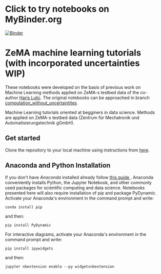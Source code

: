 # Click to try notebooks on MyBinder.org
[![Binder](https://mybinder.org/badge_logo.svg)](https://mybinder.org/v2/gh/harislulic/ZeMA-machine-learning-tutorials/master)
# ZeMA machine learning tutorials (with incorporated uncertainties WIP)
These notebooks were developed on the basis of previous work on Machine Learning methods applied on ZeMA-s testbed data of the co-author [Haris Lulic](mailto:haris.lulic@met.gov.ba). The original notebooks can be approached in branch [computation_without_uncertaintites](https://github.com/harislulic/ZeMA-machine-learning-tutorials/tree/computation_without_uncertaintites).

Machine Learning tutorials oriented at begginers in data science. Methods are applied on ZeMA-s testbed data (Zentrum für Mechatronik und Automatisierungstechnik gGmbH). 

Get started
---
Clone the repository to your local machine using instructions from [here](https://help.github.com/en/articles/cloning-a-repository).

Anaconda and Python Installation
---
If you don't have *Anaconda* installed already follow [this guide
](https://jupyter.readthedocs.io/en/latest/install.html#installing-jupyter-using-anaconda-and-conda). Anaconda conveniently installs Python, the Jupyter Notebook, and other commonly used packages for scientific computing and data science. Notebooks presented here will also require installation of pip and package PyDynamic. Activate your Anaconda's environment in the command prompt and write:
```
conda install pip
```
and then:
```
pip install PyDynamic
```
For interactive diagrams, activate your Anaconda's environment in the command prompt and write:
```
pip install ipywidgets
```
and then:
```
jupyter nbextension enable --py widgetsnbextension
```
